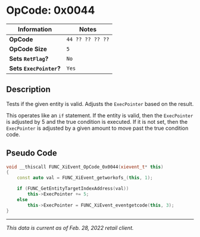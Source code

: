 # OpCode: 0x0044

| Information               | Notes |
|---                        |---    |
| **OpCode**                | `44 ?? ?? ?? ??` |
| **OpCode Size**           | `5`   |
| **Sets `RetFlag`?**       | `No`  |
| **Sets `ExecPointer`?**   | `Yes` |

## Description

Tests if the given entity is valid. Adjusts the `ExecPointer` based on the result.

This operates like an `if` statement. If the entity is valid, then the `ExecPointer` is adjusted by 5 and the true condition is executed. If it is not set, then the `ExecPointer` is adjusted by a given amount to move past the true condition code.

## Pseudo Code

```cpp
void __thiscall FUNC_XiEvent_OpCode_0x0044(xievent_t* this)
{
    const auto val = FUNC_XiEvent_getworkofs_(this, 1);

    if (FUNC_GetEntityTargetIndexAddress(val))
        this->ExecPointer += 5;
    else
        this->ExecPointer = FUNC_XiEvent_eventgetcode(this, 3);
}
```

---

_This data is current as of Feb. 28, 2022 retail client._